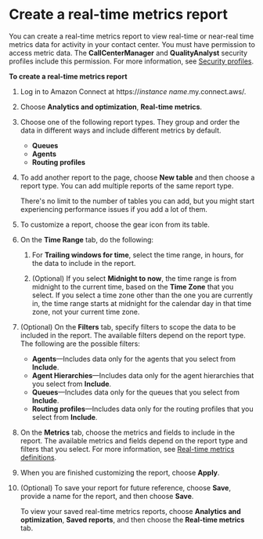# Create a real\-time metrics report<a name="create-real-time-report"></a>

You can create a real\-time metrics report to view real\-time or near\-real time metrics data for activity in your contact center\. You must have permission to access metric data\. The **CallCenterManager** and **QualityAnalyst** security profiles include this permission\. For more information, see [Security profiles](connect-security-profiles.md)\.

**To create a real\-time metrics report**

1. Log in to Amazon Connect at https://*instance name*\.my\.connect\.aws/\.

1. Choose **Analytics and optimization**, **Real\-time metrics**\.

1. Choose one of the following report types\. They group and order the data in different ways and include different metrics by default\.
   + **Queues**
   + **Agents**
   + **Routing profiles**

1. To add another report to the page, choose **New table** and then choose a report type\. You can add multiple reports of the same report type\.

   There's no limit to the number of tables you can add, but you might start experiencing performance issues if you add a lot of them\.

1. To customize a report, choose the gear icon from its table\.

1. On the **Time Range** tab, do the following:

   1. For **Trailing windows for time**, select the time range, in hours, for the data to include in the report\.

   1. \(Optional\) If you select **Midnight to now**, the time range is from midnight to the current time, based on the **Time Zone** that you select\. If you select a time zone other than the one you are currently in, the time range starts at midnight for the calendar day in that time zone, not your current time zone\.

1. \(Optional\) On the **Filters** tab, specify filters to scope the data to be included in the report\. The available filters depend on the report type\. The following are the possible filters:
   + **Agents**—Includes data only for the agents that you select from **Include**\.
   + **Agent Hierarchies**—Includes data only for the agent hierarchies that you select from **Include**\.
   + **Queues**—Includes data only for the queues that you select from **Include**\.
   + **Routing profiles**—Includes data only for the routing profiles that you select from **Include**\.

1. On the **Metrics** tab, choose the metrics and fields to include in the report\. The available metrics and fields depend on the report type and filters that you select\. For more information, see [Real\-time metrics definitions](real-time-metrics-definitions.md)\.

1. When you are finished customizing the report, choose **Apply**\.

1. \(Optional\) To save your report for future reference, choose **Save**, provide a name for the report, and then choose **Save**\.

   To view your saved real\-time metrics reports, choose **Analytics and optimization**, **Saved reports**, and then choose the **Real\-time metrics** tab\.